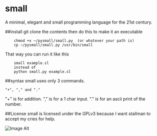 # small
A minimal, elegant and small programming language for the 21st century.

##install
git clone the contents then do this to make it an executable

        chmod +x ~/pysmall/small.py  (or whatever your path is)
        cp ~/pysmall/small.py /usr/bin/small

That way you can run it like this

        small example.sl
        instead of
        python small.py example.sl

##syntax
small uses only 3 commands.

    "+", "," and "."

"+" is for addition.
"," is for a 1 char input.
"." is for an ascii print of the number.

##License
small is licensed under the GPLv3 because I want stallman to accept my cries for help.

![Image Alt](http://getgle.ga/drive/threads/fileUploads/86.jpg)
